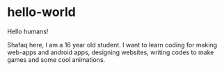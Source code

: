 # hello-world

Hello humans!

Shafaq here, I am a 16 year old student. I want to learn coding for making web-apps and android apps, designing websites, writing codes to make games and some cool animations.
